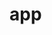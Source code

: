 <!-- generated by markdown-notes-tree -->

# app

<!-- optional markdown-notes-tree directory description starts here -->

<!-- optional markdown-notes-tree directory description ends here -->


